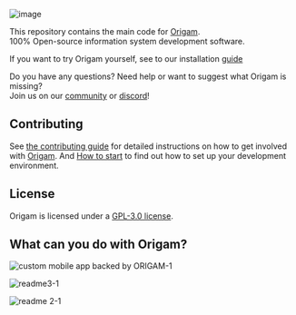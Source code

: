 ![image](https://www.origam.com/assets/img/ORIGAM-logo.svg)

This repository contains the main code for [Origam](https://www.origam.com/).   
100% Open-source information system development software. 

If you want to try Origam yourself, see to our installation [guide](https://community.origam.com/t/origam-installation/3061)   

Do you have any questions? Need help or want to suggest what Origam is missing?   
Join us on our [community](https://community.origam.com/) or [discord](https://discord.gg/AxX8r6SkDn)!

## Contributing ##
See [the contributing guide](CONTRIBUTING.md) for detailed instructions on how to get involved with [Origam](https://www.origam.com). And [How to start](HOWTOSTART.md) to find out how to set up your development environment.
## License ##
Origam is licensed under a [GPL-3.0 license](LICENSE).
## What can you do with Origam? ##
![custom mobile app backed by ORIGAM-1](https://github.com/origam/origam/assets/147499074/8f76b8d2-79ce-49b0-ba61-9eea2e478ddd)

![readme3-1](https://github.com/origam/origam/assets/147499074/de828a74-86ab-4af7-b3df-e0780cfdd5de)

![readme 2-1](https://github.com/origam/origam/assets/147499074/3a1e4897-a356-48f1-9dee-a1b62023f554)
